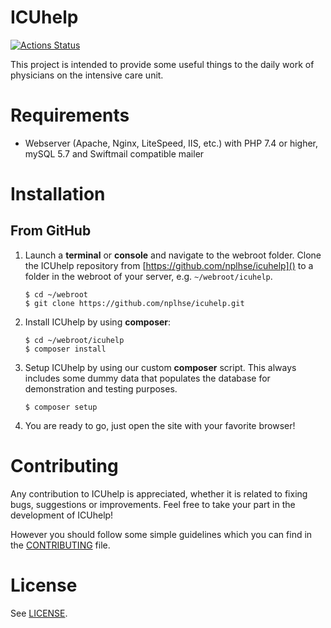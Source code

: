 ICUhelp
=======

[![Actions Status](https://github.com/nplhse/icuhelp/workflows/Continuous%20integration/badge.svg)](https://github.com/nplhse/icuhelp/actions)

This project is intended to provide some useful things to the daily work of physicians on the intensive care unit.

# Requirements

- Webserver (Apache, Nginx, LiteSpeed, IIS, etc.) with PHP 7.4 or higher, mySQL 5.7 and Swiftmail compatible mailer

# Installation
## From GitHub
1. Launch a **terminal** or **console** and navigate to the webroot folder. Clone the ICUhelp repository from [https://github.com/nplhse/icuhelp]() to a folder in the webroot of your server, e.g. `~/webroot/icuhelp`. 

    ```
    $ cd ~/webroot
    $ git clone https://github.com/nplhse/icuhelp.git
    ```
       
2. Install ICUhelp by using **composer**:

    ```
    $ cd ~/webroot/icuhelp
    $ composer install
    ```
3. Setup ICUhelp by using our custom **composer** script. This always includes some dummy data that populates the database for demonstration and testing purposes.

    ```
    $ composer setup
    ```
   
4. You are ready to go, just open the site with your favorite browser!

# Contributing
Any contribution to ICUhelp is appreciated, whether it is related to fixing bugs, suggestions or improvements. Feel free to take your part in the development of ICUhelp!

However you should follow some simple guidelines which you can find in the [CONTRIBUTING](CONTRIBUTING.md) file.

# License
See [LICENSE](LICENSE.md).
